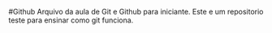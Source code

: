 #Github
Arquivo da aula de Git e Github para iniciante.
 Este e um repositorio teste para ensinar como git funciona.
